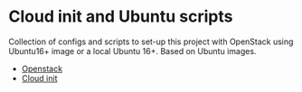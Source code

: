 # Cloud init and Ubuntu scripts

Collection of configs and scripts to set-up this project with OpenStack using
Ubuntu16+ image or a local Ubuntu 16+. Based on Ubuntu images.

* [Openstack](https://www.openstack.org)
* [Cloud init](https://cloudinit.readthedocs.io/en/latest)
